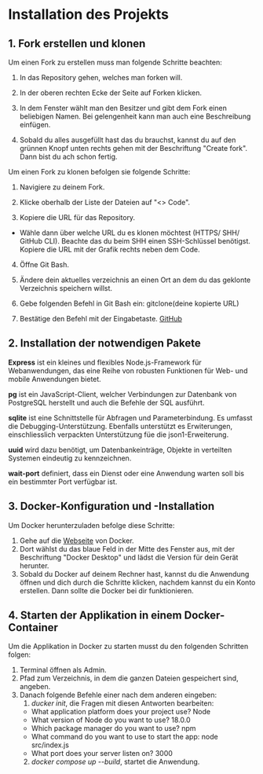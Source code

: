 # Installation des Projekts

## 1. Fork erstellen und klonen

Um einen Fork zu erstellen muss man folgende Schritte beachten:

1. In das Repository gehen, welches man forken will. 

2. In der oberen rechten Ecke der Seite auf Forken klicken. 

3. In dem Fenster wählt man den Besitzer und gibt dem Fork einen beliebigen Namen. Bei gelengenheit kann man auch eine Beschreibung einfügen. 

4. Sobald du alles ausgefüllt hast das du brauchst, kannst du auf den grünnen Knopf unten rechts gehen mit der Beschriftung "Create fork". Dann bist du ach schon fertig. 

Um einen Fork zu klonen befolgen sie folgende Schritte: 

1. Navigiere zu deinem Fork. 

2. Klicke oberhalb der Liste der Dateien auf "<> Code". 

3. Kopiere die URL für das Repository. 

- Wähle dann über welche URL du es klonen möchtest (HTTPS/ SHH/ GitHub CLI). Beachte das du beim SHH einen SSH-Schlüssel benötigst. Kopiere die URL mit der Grafik rechts neben dem Code. 

4. Öffne Git Bash. 

5. Ändere dein aktuelles verzeichnis an einen Ort an dem du das geklonte Verzeichnis speichern willst. 

6. Gebe folgenden Befehl in Git Bash ein: 
gitclone(deine kopierte URL)

7. Bestätige den Befehl mit der Eingabetaste.
[GitHub](https://docs.github.com/de/pull-requests/collaborating-with-pull-requests/working-with-forks/fork-a-repo)

## 2. Installation der notwendigen Pakete
**Express** ist ein kleines und flexibles Node.js-Framework für Webanwendungen, das eine Reihe von robusten Funktionen für Web- und mobile Anwendungen bietet.

**pg** ist ein JavaScript-Client, welcher Verbindungen zur Datenbank von PostgreSQL herstellt und auch die Befehle der SQL ausführt.

**sqlite** ist eine Schnittstelle für Abfragen und Parameterbindung. Es umfasst die Debugging-Unterstützung. Ebenfalls unterstützt es Erwiterungen, einschliesslich verpackten Unterstützung füe die json1-Erweiterung.

**uuid** wird dazu benötigt, um Datenbankeinträge, Objekte in verteilten Systemen eindeutig zu kennzeichnen.

**wait-port** definiert, dass ein Dienst oder eine Anwendung warten soll bis ein bestimmter Port verfügbar ist. 

## 3. Docker-Konfiguration und -Installation
Um Docker herunterzuladen befolge diese Schritte:
1. Gehe auf die [Webseite](https://www.docker.com/products/docker-desktop/) von Docker.
2. Dort wählst du das blaue Feld in der Mitte des Fenster aus, mit der Beschriftung "Docker Desktop" und lädst die Version für dein Gerät herunter. 
3. Sobald du Docker auf deinem Rechner hast, kannst du die Anwendung öffnen und dich durch die Schritte klicken, nachdem kannst du ein Konto erstellen. Dann sollte die Docker bei dir funktionieren. 

## 4. Starten der Applikation in einem Docker-Container
Um die Applikation in Docker zu starten musst du den folgenden Schritten folgen:
1. Terminal öffnen als Admin.
2. Pfad zum Verzeichnis, in dem die ganzen Dateien gespeichert sind, angeben.
3. Danach folgende Befehle einer nach dem anderen eingeben:
    1. _ducker init_, die Fragen mit diesen Antworten bearbeiten:
    - What application platform does your project use? Node
    - What version of Node do you want to use? 18.0.0
    - Which package manager do you want to use? npm
    - What command do you want to use to start the app: node src/index.js
    - What port does your server listen on? 3000
    2. _docker compose up --build_, startet die Anwendung.